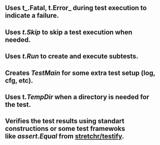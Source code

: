 ## Uses t_.Fatal, t.Error_ during test execution to indicate a failure.
## Uses _t.Skip_ to skip a test execution when needed.
## Uses _t.Run_ to create and execute subtests.
## Creates _TestMain_ for some extra test setup (log, cfg, etc).
## Uses t._TempDir_ when a directory is needed for the test.
## Verifies the test results using standart constructions or some test framewoks like _assert.Equal_ from [stretchr/testify](https://github.com/stretchr/testify).